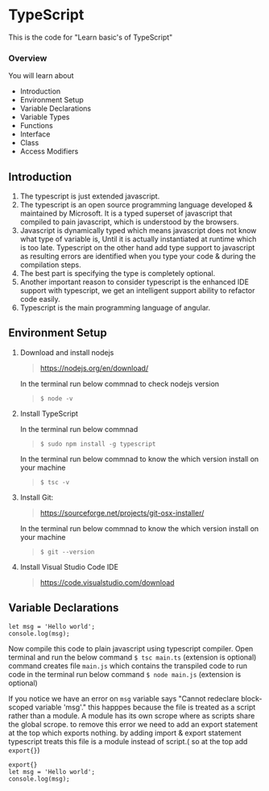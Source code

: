 # TypeScript
This is the code for "Learn basic's of TypeScript"


###  Overview

You will learn about

- Introduction
- Environment Setup
- Variable Declarations
- Variable Types
- Functions
- Interface
- Class
- Access Modifiers

## Introduction

1. The typescript is just extended javascript. 
2. The typescript is an open source programming language developed & maintained by Microsoft.
   It is a typed superset of javascript that compiled to pain javascript, which is understood by the browsers.
3. Javascript is dynamically typed which means javascript does not know what type of variable is, Until it is actually instantiated at runtime which is too late. Typescript on the other hand add type support to javascript as resulting errors are identified when you type your code & during the compilation steps.
4. The best part is specifying the type is completely optional.  
5. Another important reason to consider typescript is the enhanced IDE support with typescript, we get an intelligent support ability to refactor code easily.
6. Typescript is the main programming language of angular.
 
 

## Environment Setup

1) Download and install nodejs

   > https://nodejs.org/en/download/
  
   In the terminal run below commnad to check nodejs version
   > `$ node -v`
  
2) Install TypeScript 
 
   In the terminal run below commnad 
   > `$ sudo npm install -g typescript`
 
   In the terminal run below commnad to know the which version install on your machine
   > `$ tsc -v`
 
3) Install Git:
 
   > https://sourceforge.net/projects/git-osx-installer/

   In the terminal run below commnad to know the which version install on your machine
   > `$ git --version`

4) Install Visual Studio Code IDE

   > https://code.visualstudio.com/download

 
## Variable Declarations
   ```
   let msg = 'Hello world';
   console.log(msg);
   ```
   Now compile this code to plain javascript using typescript compiler.
   Open terminal and run the below command
   `$ tsc main.ts` (extension is optional)
   command creates file `main.js` which contains the transpiled code to run code in the terminal run below command
   `$ node main.js` (extension is optional)
   
   If you notice we have an error on `msg` variable says "Cannot redeclare block-scoped variable 'msg'." this happpes because the file is treated as a script rather than a module.
   A module has its own scrope where as scripts share the global scrope. to remove this error we need to add an export statement at the top which exports nothing. by adding import & export statement typescript treats this file is a module instead of script.( so at the top add `export{}`)

   ```
   export{}
   let msg = 'Hello world';
   console.log(msg);
   ```
